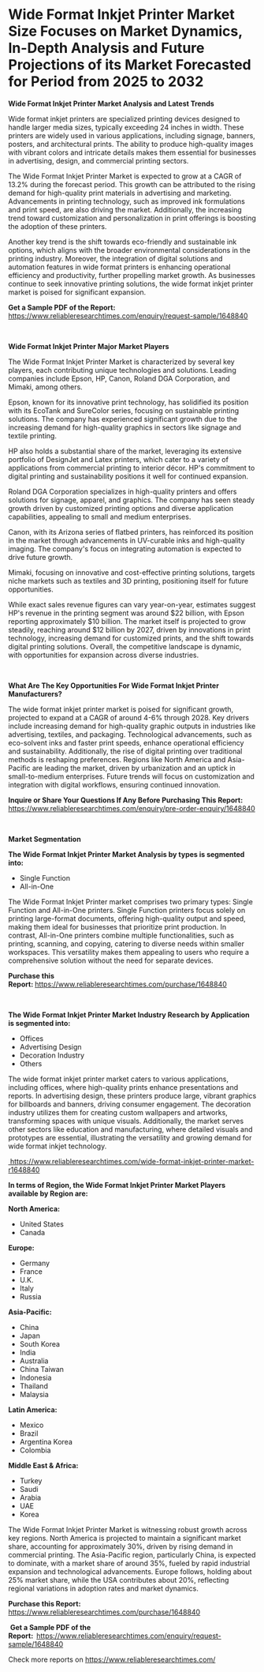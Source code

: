 <p><h1>Wide Format Inkjet Printer Market Size Focuses on Market Dynamics, In-Depth Analysis and Future Projections of its Market Forecasted for Period from 2025 to 2032</h1></p><p><strong>Wide Format Inkjet Printer Market Analysis and Latest Trends</strong></p>
<p><p>Wide format inkjet printers are specialized printing devices designed to handle larger media sizes, typically exceeding 24 inches in width. These printers are widely used in various applications, including signage, banners, posters, and architectural prints. The ability to produce high-quality images with vibrant colors and intricate details makes them essential for businesses in advertising, design, and commercial printing sectors.</p><p>The Wide Format Inkjet Printer Market is expected to grow at a CAGR of 13.2% during the forecast period. This growth can be attributed to the rising demand for high-quality print materials in advertising and marketing. Advancements in printing technology, such as improved ink formulations and print speed, are also driving the market. Additionally, the increasing trend toward customization and personalization in print offerings is boosting the adoption of these printers.</p><p>Another key trend is the shift towards eco-friendly and sustainable ink options, which aligns with the broader environmental considerations in the printing industry. Moreover, the integration of digital solutions and automation features in wide format printers is enhancing operational efficiency and productivity, further propelling market growth. As businesses continue to seek innovative printing solutions, the wide format inkjet printer market is poised for significant expansion.</p></p>
<p><strong>Get a Sample PDF of the Report:&nbsp;</strong> <a href="https://www.reliableresearchtimes.com/enquiry/request-sample/1648840?utm_campaign=2999&utm_medium=2&utm_source=Github&utm_content=ia&utm_term=09042025&utm_id=wide-format-inkjet-printer">https://www.reliableresearchtimes.com/enquiry/request-sample/1648840</a></p>
<p>&nbsp;</p>
<p><strong>Wide Format Inkjet Printer Major Market Players</strong></p>
<p><p>The Wide Format Inkjet Printer Market is characterized by several key players, each contributing unique technologies and solutions. Leading companies include Epson, HP, Canon, Roland DGA Corporation, and Mimaki, among others. </p><p>Epson, known for its innovative print technology, has solidified its position with its EcoTank and SureColor series, focusing on sustainable printing solutions. The company has experienced significant growth due to the increasing demand for high-quality graphics in sectors like signage and textile printing. </p><p>HP also holds a substantial share of the market, leveraging its extensive portfolio of DesignJet and Latex printers, which cater to a variety of applications from commercial printing to interior décor. HP's commitment to digital printing and sustainability positions it well for continued expansion.</p><p>Roland DGA Corporation specializes in high-quality printers and offers solutions for signage, apparel, and graphics. The company has seen steady growth driven by customized printing options and diverse application capabilities, appealing to small and medium enterprises.</p><p>Canon, with its Arizona series of flatbed printers, has reinforced its position in the market through advancements in UV-curable inks and high-quality imaging. The company's focus on integrating automation is expected to drive future growth.</p><p>Mimaki, focusing on innovative and cost-effective printing solutions, targets niche markets such as textiles and 3D printing, positioning itself for future opportunities.</p><p>While exact sales revenue figures can vary year-on-year, estimates suggest HP's revenue in the printing segment was around $22 billion, with Epson reporting approximately $10 billion. The market itself is projected to grow steadily, reaching around $12 billion by 2027, driven by innovations in print technology, increasing demand for customized prints, and the shift towards digital printing solutions. Overall, the competitive landscape is dynamic, with opportunities for expansion across diverse industries.</p></p>
<p>&nbsp;</p>
<p><strong>What Are The Key Opportunities For Wide Format Inkjet Printer Manufacturers?</strong></p>
<p><p>The wide format inkjet printer market is poised for significant growth, projected to expand at a CAGR of around 4-6% through 2028. Key drivers include increasing demand for high-quality graphic outputs in industries like advertising, textiles, and packaging. Technological advancements, such as eco-solvent inks and faster print speeds, enhance operational efficiency and sustainability. Additionally, the rise of digital printing over traditional methods is reshaping preferences. Regions like North America and Asia-Pacific are leading the market, driven by urbanization and an uptick in small-to-medium enterprises. Future trends will focus on customization and integration with digital workflows, ensuring continued innovation.</p></p>
<p><strong>Inquire or Share Your Questions If Any Before Purchasing This Report:</strong> <a href="https://www.reliableresearchtimes.com/enquiry/pre-order-enquiry/1648840?utm_campaign=2999&utm_medium=2&utm_source=Github&utm_content=ia&utm_term=09042025&utm_id=wide-format-inkjet-printer">https://www.reliableresearchtimes.com/enquiry/pre-order-enquiry/1648840</a></p>
<p>&nbsp;</p>
<p><strong>Market Segmentation</strong></p>
<p><strong>The Wide Format Inkjet Printer Market Analysis by types is segmented into:</strong></p>
<p><ul><li>Single Function</li><li>All-in-One</li></ul></p>
<p><p>The Wide Format Inkjet Printer market comprises two primary types: Single Function and All-in-One printers. Single Function printers focus solely on printing large-format documents, offering high-quality output and speed, making them ideal for businesses that prioritize print production. In contrast, All-in-One printers combine multiple functionalities, such as printing, scanning, and copying, catering to diverse needs within smaller workspaces. This versatility makes them appealing to users who require a comprehensive solution without the need for separate devices.</p></p>
<p><strong>Purchase this Report:&nbsp;</strong><a href="https://www.reliableresearchtimes.com/purchase/1648840?utm_campaign=2999&utm_medium=2&utm_source=Github&utm_content=ia&utm_term=09042025&utm_id=wide-format-inkjet-printer">https://www.reliableresearchtimes.com/purchase/1648840</a></p>
<p>&nbsp;</p>
<p><strong>The Wide Format Inkjet Printer Market Industry Research by Application is segmented into:</strong></p>
<p><ul><li>Offices</li><li>Advertising Design</li><li>Decoration Industry</li><li>Others</li></ul></p>
<p><p>The wide format inkjet printer market caters to various applications, including offices, where high-quality prints enhance presentations and reports. In advertising design, these printers produce large, vibrant graphics for billboards and banners, driving consumer engagement. The decoration industry utilizes them for creating custom wallpapers and artworks, transforming spaces with unique visuals. Additionally, the market serves other sectors like education and manufacturing, where detailed visuals and prototypes are essential, illustrating the versatility and growing demand for wide format inkjet technology.</p></p>
<p><a href="https://www.reliableresearchtimes.com/wide-format-inkjet-printer-market-r1648840?utm_campaign=2999&utm_medium=2&utm_source=Github&utm_content=ia&utm_term=09042025&utm_id=wide-format-inkjet-printer">&nbsp;https://www.reliableresearchtimes.com/wide-format-inkjet-printer-market-r1648840</a></p>
<p><strong>In terms of Region, the Wide Format Inkjet Printer Market Players available by Region are:</strong></p>
<p>
    <p> <strong> North America: </strong>
        <ul>
            <li>United States</li>
            <li>Canada</li>
        </ul>
        </p> 
    <p> <strong> Europe: </strong>
        <ul>
            <li>Germany</li>
            <li>France</li>
            <li>U.K.</li>
            <li>Italy</li>
            <li>Russia</li>
        </ul>
        </p> 
    <p> <strong> Asia-Pacific: </strong>
        <ul>
            <li>China</li>
            <li>Japan</li>
            <li>South Korea</li>
            <li>India</li>
            <li>Australia</li>
            <li>China Taiwan</li>
            <li>Indonesia</li>
            <li>Thailand</li>
            <li>Malaysia</li>
        </ul>
        </p> 
    <p> <strong> Latin America: </strong>
        <ul>
            <li>Mexico</li>
            <li>Brazil</li>
            <li>Argentina Korea</li>
            <li>Colombia</li>
        </ul>
        </p> 
    <p> <strong> Middle East & Africa: </strong>
        <ul>
            <li>Turkey</li>
            <li>Saudi</li>
            <li>Arabia</li>
            <li>UAE</li>
            <li>Korea</li>
        </ul>
    </p>
    </p>
<p><p>The Wide Format Inkjet Printer Market is witnessing robust growth across key regions. North America is projected to maintain a significant market share, accounting for approximately 30%, driven by rising demand in commercial printing. The Asia-Pacific region, particularly China, is expected to dominate, with a market share of around 35%, fueled by rapid industrial expansion and technological advancements. Europe follows, holding about 25% market share, while the USA contributes about 20%, reflecting regional variations in adoption rates and market dynamics.</p></p>
<p><strong>Purchase this Report: </strong><a href="https://www.reliableresearchtimes.com/purchase/1648840?utm_campaign=2999&utm_medium=2&utm_source=Github&utm_content=ia&utm_term=09042025&utm_id=wide-format-inkjet-printer">https://www.reliableresearchtimes.com/purchase/1648840</a></p>
<p>&nbsp;<strong>Get a Sample PDF of the Report:&nbsp;&nbsp;</strong><a href="https://www.reliableresearchtimes.com/enquiry/request-sample/1648840?utm_campaign=2999&utm_medium=2&utm_source=Github&utm_content=ia&utm_term=09042025&utm_id=wide-format-inkjet-printer">https://www.reliableresearchtimes.com/enquiry/request-sample/1648840</a></p>
<p><strong></strong></p>
<p>Check more reports on <a href="https://www.reliableresearchtimes.com/?utm_campaign=2999&utm_medium=2&utm_source=Github&utm_content=ia&utm_term=09042025&utm_id=wide-format-inkjet-printer">https://www.reliableresearchtimes.com/</a></p>